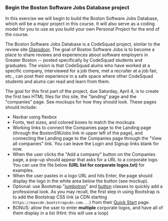 ### Begin the Boston Software Jobs Database project

In this exercise we will begin to build the Boston Software Jobs Database, which will be a major project in this course. It will also serve as a coding model for you to use as you build your own Personal Project for the end of the course.

The Boston Software Jobs Database is a CodeSquad project, similar to the review site [Glassdoor](https://www.glassdoor.com/about-us/). The goal of Boston Software Jobs is to become a place to share reviews and experiences about software employers in Greater Boston -- posted specifically by CodeSquad students and graduates. The vision is that CodeSquad alums who have worked at a specific company, interviewed for a job there, met a recruiter at a job fair, etc., can post their experience in a safe space where other CodeSquad students and alums can read and learn from them.

The goal for this first part of the project, due Saturday, April 4, is to create the first two HTML files for this site, the "landing" page and the "companies" page. See mockups for how they should look. These pages should include:

* Navbar using flexbox
* Fonts, text sizes, and colored boxes to match the mockups
* Working links to connect the Companies page to the Landing page (through the BostonSWJobs link in upper left of the page), and connecting the Landing page to the Companies page through the "View all companies" link. You can leave the Login and Signup links blank for now.
* When the user clicks the "Add a company" button on the Companies page, a pop-up should appear that asks for a URL to a corporate logo. You can use the file below **(URL list for corporate logos.txt)** for examples.
* When the user pastes in a logo URL and hits Enter, the page should display the logo in the white area below the button (see mockup).
* Optional: use Bootstrap "[jumbotron](https://getbootstrap.com/docs/4.0/components/jumbotron/)" and [button](https://getbootstrap.com/docs/4.0/components/buttons/) classes to quickly add a professional look. As you may recall, the first step in using Bootstrap is to add the Bootstrap CSS link (a CDN starting `https://maxcdn.bootstrapcdn.com...`) from their [Quick Start](https://getbootstrap.com/docs/4.0/getting-started/introduction/) page.
* BONUS: allow the user to enter **multiple** corporate logos, and have all of them display in a list (Hint: this will use a loop)